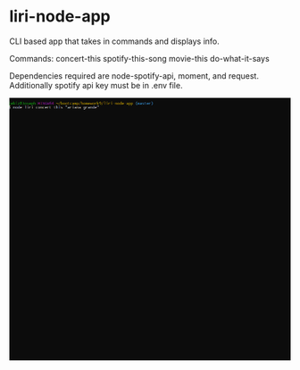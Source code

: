 # liri-node-app

CLI based app that takes in commands and displays info.

Commands:
concert-this
spotify-this-song
movie-this
do-what-it-says

Dependencies required are node-spotify-api, moment, and request.
Additionally spotify api key must be in .env file.

![](liri.gif)
